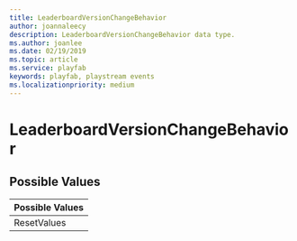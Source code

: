 ```yaml
---
title: LeaderboardVersionChangeBehavior
author: joannaleecy
description: LeaderboardVersionChangeBehavior data type.
ms.author: joanlee
ms.date: 02/19/2019
ms.topic: article
ms.service: playfab
keywords: playfab, playstream events
ms.localizationpriority: medium
---
```


# LeaderboardVersionChangeBehavior

## Possible Values

|Possible Values|
| :--------------------|
|ResetValues|

